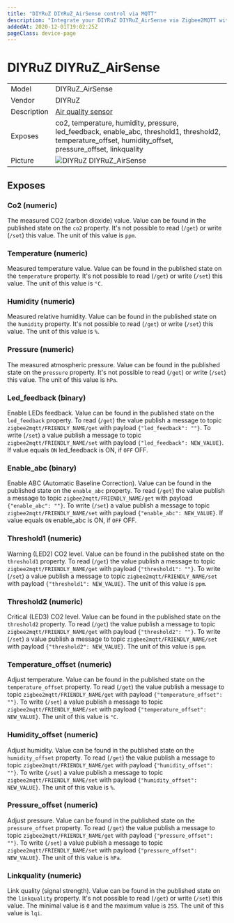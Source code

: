 ```yaml
---
title: "DIYRuZ DIYRuZ_AirSense control via MQTT"
description: "Integrate your DIYRuZ DIYRuZ_AirSense via Zigbee2MQTT with whatever smart home infrastructure you are using without the vendors bridge or gateway."
addedAt: 2020-12-01T19:02:25Z
pageClass: device-page
---
```


<!-- !!!! -->
<!-- ATTENTION: This file is auto-generated through docgen! -->
<!-- You can only edit the "Notes"-Section between the two comment lines "Notes BEGIN" and "Notes END". -->
<!-- Do not use h1 or h2 heading within "## Notes"-Section. -->
<!-- !!!! -->

# DIYRuZ DIYRuZ_AirSense

|     |     |
|-----|-----|
| Model | DIYRuZ_AirSense  |
| Vendor  | DIYRuZ  |
| Description | [Air quality sensor](https://modkam.ru/?p=1715) |
| Exposes | co2, temperature, humidity, pressure, led_feedback, enable_abc, threshold1, threshold2, temperature_offset, humidity_offset, pressure_offset, linkquality |
| Picture | ![DIYRuZ DIYRuZ_AirSense](https://www.zigbee2mqtt.io/images/devices/DIYRuZ_AirSense.jpg) |


<!-- Notes BEGIN: You can edit here. Add "## Notes" headline if not already present. -->


<!-- Notes END: Do not edit below this line -->


## Exposes

### Co2 (numeric)
The measured CO2 (carbon dioxide) value.
Value can be found in the published state on the `co2` property.
It's not possible to read (`/get`) or write (`/set`) this value.
The unit of this value is `ppm`.

### Temperature (numeric)
Measured temperature value.
Value can be found in the published state on the `temperature` property.
It's not possible to read (`/get`) or write (`/set`) this value.
The unit of this value is `°C`.

### Humidity (numeric)
Measured relative humidity.
Value can be found in the published state on the `humidity` property.
It's not possible to read (`/get`) or write (`/set`) this value.
The unit of this value is `%`.

### Pressure (numeric)
The measured atmospheric pressure.
Value can be found in the published state on the `pressure` property.
It's not possible to read (`/get`) or write (`/set`) this value.
The unit of this value is `hPa`.

### Led_feedback (binary)
Enable LEDs feedback.
Value can be found in the published state on the `led_feedback` property.
To read (`/get`) the value publish a message to topic `zigbee2mqtt/FRIENDLY_NAME/get` with payload `{"led_feedback": ""}`.
To write (`/set`) a value publish a message to topic `zigbee2mqtt/FRIENDLY_NAME/set` with payload `{"led_feedback": NEW_VALUE}`.
If value equals `ON` led_feedback is ON, if `OFF` OFF.

### Enable_abc (binary)
Enable ABC (Automatic Baseline Correction).
Value can be found in the published state on the `enable_abc` property.
To read (`/get`) the value publish a message to topic `zigbee2mqtt/FRIENDLY_NAME/get` with payload `{"enable_abc": ""}`.
To write (`/set`) a value publish a message to topic `zigbee2mqtt/FRIENDLY_NAME/set` with payload `{"enable_abc": NEW_VALUE}`.
If value equals `ON` enable_abc is ON, if `OFF` OFF.

### Threshold1 (numeric)
Warning (LED2) CO2 level.
Value can be found in the published state on the `threshold1` property.
To read (`/get`) the value publish a message to topic `zigbee2mqtt/FRIENDLY_NAME/get` with payload `{"threshold1": ""}`.
To write (`/set`) a value publish a message to topic `zigbee2mqtt/FRIENDLY_NAME/set` with payload `{"threshold1": NEW_VALUE}`.
The unit of this value is `ppm`.

### Threshold2 (numeric)
Critical (LED3) CO2 level.
Value can be found in the published state on the `threshold2` property.
To read (`/get`) the value publish a message to topic `zigbee2mqtt/FRIENDLY_NAME/get` with payload `{"threshold2": ""}`.
To write (`/set`) a value publish a message to topic `zigbee2mqtt/FRIENDLY_NAME/set` with payload `{"threshold2": NEW_VALUE}`.
The unit of this value is `ppm`.

### Temperature_offset (numeric)
Adjust temperature.
Value can be found in the published state on the `temperature_offset` property.
To read (`/get`) the value publish a message to topic `zigbee2mqtt/FRIENDLY_NAME/get` with payload `{"temperature_offset": ""}`.
To write (`/set`) a value publish a message to topic `zigbee2mqtt/FRIENDLY_NAME/set` with payload `{"temperature_offset": NEW_VALUE}`.
The unit of this value is `°C`.

### Humidity_offset (numeric)
Adjust humidity.
Value can be found in the published state on the `humidity_offset` property.
To read (`/get`) the value publish a message to topic `zigbee2mqtt/FRIENDLY_NAME/get` with payload `{"humidity_offset": ""}`.
To write (`/set`) a value publish a message to topic `zigbee2mqtt/FRIENDLY_NAME/set` with payload `{"humidity_offset": NEW_VALUE}`.
The unit of this value is `%`.

### Pressure_offset (numeric)
Adjust pressure.
Value can be found in the published state on the `pressure_offset` property.
To read (`/get`) the value publish a message to topic `zigbee2mqtt/FRIENDLY_NAME/get` with payload `{"pressure_offset": ""}`.
To write (`/set`) a value publish a message to topic `zigbee2mqtt/FRIENDLY_NAME/set` with payload `{"pressure_offset": NEW_VALUE}`.
The unit of this value is `hPa`.

### Linkquality (numeric)
Link quality (signal strength).
Value can be found in the published state on the `linkquality` property.
It's not possible to read (`/get`) or write (`/set`) this value.
The minimal value is `0` and the maximum value is `255`.
The unit of this value is `lqi`.

